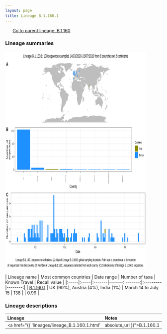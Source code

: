 ```yaml
---
layout: page
title: Lineage B.1.160.1
---
```




<p>
<ul class="actions small">
	 <a href="{{ 'lineages/lineage_B.1.160.html' | absolute_url }}" class="button special fit">Go to parent lineage: B.1.160</a>
</ul>
</p>
<h3> Lineage summaries</h3>

<img src="../assets/images/B.1.160.1.svg" alt="B.1.160.1 lineage summary figure" width="90%" height="700px" />


| Lineage name | Most common countries | Date range | Number of taxa | Known Travel | Recall value |
|:-----|:-----|:-------|-------:|-------:|:---------|--------:|
| <a href="{{ 'lineages/lineage_B.1.160.1.html' | absolute_url }}">B.1.160.1</a> | UK (90%), Austria (4%), India (1%) | March 14 to July 15 | 138 |  | 0.99 |

<h3>Lineage descriptions</h3>

| Lineage | Notes |
|:-----|:-----|
| <a href="{{ 'lineages/lineage_B.1.160.1.html' | absolute_url }}">B.1.160.1</a> | English lineage nested in diversity of B.1.160 |

